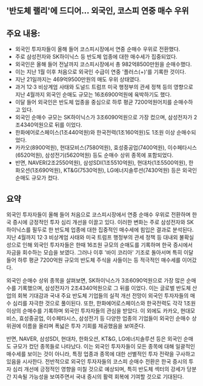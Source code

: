 ## '반도체 랠리'에 드디어… 외국인, 코스피 연중 매수 우위

## 주요 내용:
*   외국인 투자자들이 올해 들어 코스피시장에서 연중 순매수 우위로 전환했다.
*   주로 삼성전자와 SK하이닉스 등 반도체 업종에 대한 매수세가 집중되었다.
*   외국인은 올해 들어 전날까지 코스피시장에서 총 982억8500만원을 순매수했다.
*   이는 지난 1월 이후 처음으로 외국인 수급이 연중 '플러스(+)'를 기록한 것이다.
*   지난 21일까지는 469억9500만원의 매도 우위 상태였다.
*   과거 12·3 비상계엄 사태와 도널드 트럼프 미국 행정부의 관세 정책 등의 영향으로 지난 4월까지 외국인 순매도 규모는 16조6900억원에 육박하기도 했다.
*   이달 들어 외국인은 반도체 업종을 중심으로 하루 평균 7200억원어치를 순매수하고 있다.
*   외국인 순매수 규모는 SK하이닉스가 3조6090억원으로 가장 컸으며, 삼성전자가 2조4340억원으로 뒤를 이었다.
*   한화에어로스페이스(1조440억원)와 한국전력(1조160억원)도 1조원 이상 순매수되었다.
*   카카오(8900억원), 현대모비스(7580억원), 효성중공업(7400억원), 이수페타시스(6520억원), 삼성전기(5620억원) 등도 순매수 상위 종목에 포함되었다.
*   반면, NAVER(2조2550억원), 삼성SDI(1조5510억원), 현대차(1조5500억원), 한화오션(1조690억원), KT&G(7530억원), LG에너지솔루션(7430억원) 등은 외국인 순매도 규모가 컸다.

## 요약

외국인 투자자들이 올해 들어 처음으로 코스피시장에서 연중 순매수 우위로 전환하며 한국 증시에 긍정적인 투자 심리 개선을 이끌고 있다. 이러한 변화는 주로 삼성전자와 SK하이닉스를 필두로 한 반도체 업종에 대한 집중적인 매수세에 힘입은 결과로 분석된다. 지난 4월까지 12·3 비상계엄 사태와 미국 트럼프 행정부의 관세 정책 등 대내외 불확실성으로 인해 외국인 투자자들은 한때 16조원 규모의 순매도를 기록하며 한국 증시에서 자금을 회수하는 모습을 보였다. 그러나 이후 '바이 코리아' 기조로 돌아서며 특히 이달 들어 하루 평균 7200억원 규모의 반도체 주식을 사들이는 등 적극적인 매수세를 이어갔다.

외국인 순매수 상위 종목을 살펴보면, SK하이닉스가 3조6090억원으로 가장 많은 순매수를 기록했으며, 삼성전자가 2조4340억원으로 그 뒤를 이었다. 이는 글로벌 반도체 산업의 회복 기대감과 국내 주요 반도체 기업들의 실적 개선 전망이 외국인 투자자들의 매수 심리를 자극한 것으로 풀이된다. 또한, 한화에어로스페이스와 한국전력도 각각 1조원 이상의 순매수를 기록하며 외국인 투자자들의 관심을 받았다. 이 외에도 카카오, 현대모비스, 효성중공업, 이수페타시스, 삼성전기 등 다양한 업종의 기업들이 외국인 순매수 상위권에 이름을 올리며 폭넓은 투자 기회를 제공했음을 보여준다.

반면, NAVER, 삼성SDI, 현대차, 한화오션, KT&G, LG에너지솔루션 등은 외국인 순매도 규모가 컸던 종목들로 나타났다. 이는 외국인 투자자들이 모든 종목에 대해 일괄적인 매수세를 보이는 것이 아니라, 특정 업종과 종목에 대한 선별적인 투자 전략을 구사하고 있음을 시사한다. 전반적으로 외국인 투자자들의 코스피 순매수 전환은 한국 증시의 투자 심리 개선에 긍정적인 영향을 미칠 것으로 예상되며, 특히 반도체 섹터의 강세가 당분간 지속될 가능성을 보여주면서 국내 증시의 활력 회복에 기여할 것으로 기대된다.